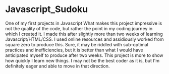 # Javascript_Sudoku
One of my first projects in Javascript
What makes this project impressive is not the quality of the code, but rather the point in my coding journey in which I created it.
I made this after slightly more than two weeks of learning Javascript/HTML/CSS. I used online resources and assidiously worked from square zero to produce this.
Sure, it may be riddled with sub-optimal practices and inefficiencies, but it is better than what I would have anticipated myself to produce after two weeks.
This project is more to show how quickly I learn new things. I may not be the best coder as it is, but I'm definitely eager and able to move in that direction.
